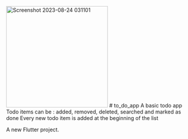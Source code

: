 <img width="273" alt="Screenshot 2023-08-24 031101" src="https://github.com/Ihimbru-K/To-do-mobile-app-flutter-/assets/87714194/ae1cec48-9794-4023-b641-2213c37f974a">
# to_do_app
A basic todo app
Todo items can be : added, removed, deleted, searched and marked as done
Every new todo item is added at the beginning of the list

A new Flutter project.
